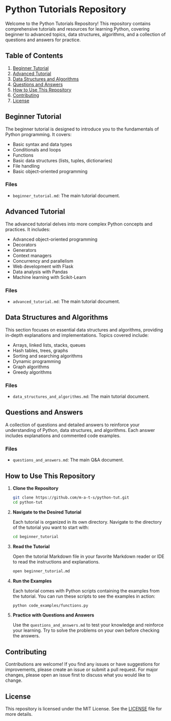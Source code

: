 # Python Tutorials Repository

Welcome to the Python Tutorials Repository! This repository contains comprehensive tutorials and resources for learning Python, covering beginner to advanced topics, data structures, algorithms, and a collection of questions and answers for practice.

## Table of Contents

1. [Beginner Tutorial](#beginner-tutorial)
2. [Advanced Tutorial](#advanced-tutorial)
3. [Data Structures and Algorithms](#data-structures-and-algorithms)
4. [Questions and Answers](#questions-and-answers)
5. [How to Use This Repository](#how-to-use-this-repository)
6. [Contributing](#contributing)
7. [License](#license)

## Beginner Tutorial

The beginner tutorial is designed to introduce you to the fundamentals of Python programming. It covers:

- Basic syntax and data types
- Conditionals and loops
- Functions
- Basic data structures (lists, tuples, dictionaries)
- File handling
- Basic object-oriented programming

### Files

- `beginner_tutorial.md`: The main tutorial document.

## Advanced Tutorial

The advanced tutorial delves into more complex Python concepts and practices. It includes:

- Advanced object-oriented programming
- Decorators
- Generators
- Context managers
- Concurrency and parallelism
- Web development with Flask
- Data analysis with Pandas
- Machine learning with Scikit-Learn

### Files

- `advanced_tutorial.md`: The main tutorial document.

## Data Structures and Algorithms

This section focuses on essential data structures and algorithms, providing in-depth explanations and implementations. Topics covered include:

- Arrays, linked lists, stacks, queues
- Hash tables, trees, graphs
- Sorting and searching algorithms
- Dynamic programming
- Graph algorithms
- Greedy algorithms

### Files

- `data_structures_and_algorithms.md`: The main tutorial document.

## Questions and Answers

A collection of questions and detailed answers to reinforce your understanding of Python, data structures, and algorithms. Each answer includes explanations and commented code examples.

### Files

- `questions_and_answers.md`: The main Q&A document.

## How to Use This Repository

1. **Clone the Repository**

   ```sh
   git clone https://github.com/m-a-t-s/python-tut.git
   cd python-tut
   ```

2. **Navigate to the Desired Tutorial**

   Each tutorial is organized in its own directory. Navigate to the directory of the tutorial you want to start with:

   ```sh
   cd beginner_tutorial
   ```

3. **Read the Tutorial**

   Open the tutorial Markdown file in your favorite Markdown reader or IDE to read the instructions and explanations.

   ```sh
   open beginner_tutorial.md
   ```

4. **Run the Examples**

   Each tutorial comes with Python scripts containing the examples from the tutorial. You can run these scripts to see the examples in action:

   ```sh
   python code_examples/functions.py
   ```

5. **Practice with Questions and Answers**

   Use the `questions_and_answers.md` to test your knowledge and reinforce your learning. Try to solve the problems on your own before checking the answers.

## Contributing

Contributions are welcome! If you find any issues or have suggestions for improvements, please create an issue or submit a pull request. For major changes, please open an issue first to discuss what you would like to change.

## License

This repository is licensed under the MIT License. See the [LICENSE](LICENSE) file for more details.
